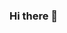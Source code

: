 ### Hi there 👋

<!--
**kanishkasrivastava/KanishkaSrivastava** is a ✨ _special_ ✨ repository because its `README.md` (this file) appears on your GitHub profile.

I am Kanishka Srivastava
- 🌱 I’m currently learning C/C++
- 💬 Ask me about technical skills,science and zoology.
- 📫 How to reach me:srivastavadev1711@gmail.com
- ⚡ Fun fact:Teeth are considered part of skeletal System but not considered as part of Bones.
--
